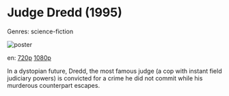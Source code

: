 # Judge Dredd (1995)

Genres: science-fiction

![poster](http://image.tmdb.org/t/p/w500/r17S4XlQ3Jq5U1KRovFUwU8P4aG.jpg)

en:
  [720p](magnet:?xt=urn:btih:E2434A1AF286CF51E795FCD6AD58EC2BD84482DE&tr=udp://glotorrents.pw:6969/announce&tr=udp://tracker.opentrackr.org:1337/announce&tr=udp://torrent.gresille.org:80/announce&tr=udp://tracker.openbittorrent.com:80&tr=udp://tracker.coppersurfer.tk:6969&tr=udp://tracker.leechers-paradise.org:6969&tr=udp://p4p.arenabg.ch:1337&tr=udp://tracker.internetwarriors.net:1337)
  [1080p](magnet:?xt=urn:btih:C9F4DBACC3E6C2773540D932AACEE7B21E31FC43&tr=udp://glotorrents.pw:6969/announce&tr=udp://tracker.opentrackr.org:1337/announce&tr=udp://torrent.gresille.org:80/announce&tr=udp://tracker.openbittorrent.com:80&tr=udp://tracker.coppersurfer.tk:6969&tr=udp://tracker.leechers-paradise.org:6969&tr=udp://p4p.arenabg.ch:1337&tr=udp://tracker.internetwarriors.net:1337)
  


In a dystopian future, Dredd, the most famous judge (a cop with instant field judiciary powers) is convicted for a crime he did not commit while his murderous counterpart escapes.